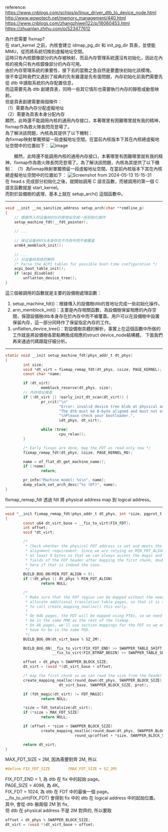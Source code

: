 reference:  
https://www.cnblogs.com/schips/p/linux_driver_dtb_to_device_node.html  
http://www.wowotech.net/memory_management/440.html  
https://www.cnblogs.com/zhangzhiwei122/p/16060453.html  
https://zhuanlan.zhihu.com/p/523477612
  
為什麽需要 fixmap?  
在 start_kernel 之前，內核會建立 idmap_pg_dir 和 init_pg_dir 頁表，並使能 MMU，從而將系統切換到虛擬地址空間。  
這時只有內核鏡像部分的內存被映射，而且內存管理系統還沒有初始化，因此在內核的視角只有內核鏡像部分的內存可用。  
由於內存管理系統的重要性，接下去的當務之急自然是要盡快初始化該模塊。  
很不幸這時我們又遇到了經典的先有雞還是先有蛋問題，內存初始化前我們需要先從 dtb 中讀取系統的內存配置信息，  
而這需要先為 dtb 創建頁表，同時一些其它情形也需要執行內存的靜態或動態映射。  
但是頁表創建需要兩個條件：  
（1）需要為內存分配虛擬地址  
（2）需要為頁表本身分配內存  
顯然，此時還不能調用內核的通用內存接口，本著哪里有困難哪里就有我的精神，fixmap作為救火隊長閃亮登場了。  
為了解決該問題，內核為其提供了以下機制：  
為fixmap映射單獨預留一段虛擬地址空間。在當前內核版本下其在內核總虛擬地址空間中的位置如下：
![image](https://github.com/OuO333333/jserv-linux-kernel-internals-study/assets/37506309/dcc7eb4b-d025-49ea-9ed8-059c583768ca)



　　顯然，此時還不能調用內核的通用內存接口，本著哪里有困難哪里就有我的精神，fixmap作為救火隊長閃亮登場了。為了解決該問題，內核為其提供了以下機制：
（1）為fixmap映射單獨預留一段虛擬地址空間。在當前內核版本下其在內核總虛擬地址空間中的位置如下：
![Screenshot from 2024-05-13 15-15-31](https://github.com/OuO333333/jserv-linux-kernel-internals-study/assets/37506309/935030ae-a2e0-4b96-b6af-655c7b42dc72)  
在 head.s 完成部分初始化之後，就開始調用 C 語言函數，而被調用的第一個 C 語言函數就是 start_kernel。  
而對於設備樹的處理，基本上就在 setup_arch() 這個函數中。  

------------------------------------------------------------------------------------------------
```c
void __init __no_sanitize_address setup_arch(char **cmdline_p)
{    
    // 根据传入的设备树dtb的首地址完成一些初始化操作
    setup_machine_fdt(__fdt_pointer);
    
    // ...
    
    // 保证设备树dtb本身存在于内存中而不被覆盖
    arm64_memblock_init();
    
    // ...
    // 对设备树具体的解析
    /* Parse the ACPI tables for possible boot-time configuration */
    acpi_boot_table_init();
    if (acpi_disabled)
        unflatten_device_tree();
}
```
這三個被調用的函數就是主要的設備樹處理函數：  
1. setup_machine_fdt()：根據傳入的設備樹dtb的首地址完成一些初始化操作。
2. arm_memblock_init()：主要是內存相關函數，為設備樹保留相應的內存空間，保證設備樹dtb本身存在於內存中而不被覆蓋。用戶可以在設備樹中設置保留內存，這一部分同時作了保留指定內存的工作。
3. unflatten_device_tree()：對設備樹具體的解析，事實上在這個函數中所做的工作就是將設備樹各節點轉換成相應的struct device_node結構體。
下面我們再來通過代碼跟蹤仔細分析。  
------------------------------------------------------------------------------------------------
  
```c
static void __init setup_machine_fdt(phys_addr_t dt_phys)
{
        int size;
        void *dt_virt = fixmap_remap_fdt(dt_phys, &size, PAGE_KERNEL);
        const char *name;

        if (dt_virt)
                memblock_reserve(dt_phys, size);
        // 內存地址檢查
        if (!dt_virt || !early_init_dt_scan(dt_virt)) {
                pr_crit("\n"
                        "Error: invalid device tree blob at physical address %pa (virtual address 0x%p)\n"
                        "The dtb must be 8-byte aligned and must not exceed 2 MB in size\n"
                        "\nPlease check your bootloader.",
                        &dt_phys, dt_virt);

                while (true)
                        cpu_relax();
        }

        /* Early fixups are done, map the FDT as read-only now */
        fixmap_remap_fdt(dt_phys, &size, PAGE_KERNEL_RO);

        name = of_flat_dt_get_machine_name();
        if (!name)
                return;

        pr_info("Machine model: %s\n", name);
        dump_stack_set_arch_desc("%s (DT)", name);
}
```
fixmap_remap_fdt 透過 fdt 將 physical address map 到 logical address。  

------------------------------------------------------------------------------------------------
```c
void *__init fixmap_remap_fdt(phys_addr_t dt_phys, int *size, pgprot_t prot)
{
        const u64 dt_virt_base = __fix_to_virt(FIX_FDT);
        int offset;
        void *dt_virt;

        /*
         * Check whether the physical FDT address is set and meets the minimum
         * alignment requirement. Since we are relying on MIN_FDT_ALIGN to be
         * at least 8 bytes so that we can always access the magic and size
         * fields of the FDT header after mapping the first chunk, double check
         * here if that is indeed the case.
         */
        BUILD_BUG_ON(MIN_FDT_ALIGN < 8);
        if (!dt_phys || dt_phys % MIN_FDT_ALIGN)
                return NULL;

        /*
         * Make sure that the FDT region can be mapped without the need to
         * allocate additional translation table pages, so that it is safe
         * to call create_mapping_noalloc() this early.
         *
         * On 64k pages, the FDT will be mapped using PTEs, so we need to
         * be in the same PMD as the rest of the fixmap.
         * On 4k pages, we'll use section mappings for the FDT so we only
         * have to be in the same PUD.
         */
        BUILD_BUG_ON(dt_virt_base % SZ_2M);

        BUILD_BUG_ON(__fix_to_virt(FIX_FDT_END) >> SWAPPER_TABLE_SHIFT !=
                     __fix_to_virt(FIX_BTMAP_BEGIN) >> SWAPPER_TABLE_SHIFT);

        offset = dt_phys % SWAPPER_BLOCK_SIZE;
        dt_virt = (void *)dt_virt_base + offset;

        /* map the first chunk so we can read the size from the header */
        create_mapping_noalloc(round_down(dt_phys, SWAPPER_BLOCK_SIZE),
                        dt_virt_base, SWAPPER_BLOCK_SIZE, prot);

        if (fdt_magic(dt_virt) != FDT_MAGIC)
                return NULL;

        *size = fdt_totalsize(dt_virt);
        if (*size > MAX_FDT_SIZE)
                return NULL;

        if (offset + *size > SWAPPER_BLOCK_SIZE)
                create_mapping_noalloc(round_down(dt_phys, SWAPPER_BLOCK_SIZE), dt_virt_base,
                               round_up(offset + *size, SWAPPER_BLOCK_SIZE), prot);

        return dt_virt;
}
```
MAX_FDT_SIZE = 2M, 因為需要對齊 2M, 所以
```c
#define FIX_FDT_SIZE		(MAX_FDT_SIZE + SZ_2M)
```
FIX_FDT_END = 1, 為 dtb 在 fix 中的起始 page。  
PAGE_SIZE = 4096, 為 4K。  
FIX_FDT = 1024, 為 dtb 在 FDT 中的最後一個 page。  
__fix_to_virt(FIX_FDT) 會得到 fix 中的 dtb 在 logical address 中的起始位置。
其中, 會從 dtb 搬兩個 2M 到 fix,  
但 dtb 在 physical address 不是 2M 對齊的, 所以要取
```c
offset = dt_phys % SWAPPER_BLOCK_SIZE;
dt_virt = (void *)dt_virt_base + offset;
```
